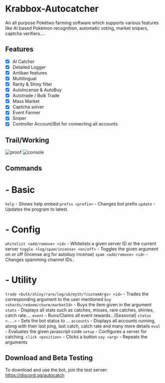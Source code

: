 # Krabbox-Autocatcher
An all purpose Pokétwo farming software which supports various features like AI based Pokémon recognition, automatic voting, market snipers, captcha verifiers....


## Features
- [x] AI Catcher
- [x] Detailed Logger
- [x] Antiban features
- [x] Multilingual
- [x] Rarity & Shiny filter
- [x] AutoIncense & AutoBuy
- [x] Autotrade / Bulk Trade
- [x] Mass Market
- [x] Captcha solver
- [x] Event Farmer
- [x] Sniper
- [x] Controller Account/Bot for connecting all accounts

## Trail/Working
![proof](krabbox.gif)
![console](https://cdn.discordapp.com/attachments/1182399914446160002/1187761314957901864/image.png?ex=65980fed&is=65859aed&hm=0495014a1d0ff407271165bc6136af28b1c5c566054ef6ebe9cbba111de2e568&)

## Commands

# - Basic
 `help` - Shows help embed
 `prefix <prefix>` - Changes bot prefix
 `update` - Updates the program to latest.
# - Config
 `whitelist <add/remove> <id>` - Whitelists a given server ID or the current server
 `toggle <log/spam/incense> <on/off>` - Toggles the given argument on or off (Incense arg for autobuy incense)
 `spam <add/remove> <id>` - Changes spamming channel IDs..
# - Utility
 `trade <bulk/shiny/rare/leg/ub/myth/?customArgs> <id>` - Trades the corresponding argument to the user mentioned
 `buy <shards/redeem/charm/marketId>` - Buys the item given in the argument
 `stats` - Displays all stats such as catches, misses, rare catches, shinies, catch rate....
 `event` - Runs/Claims all event rewards...(Seasonal)
 `status <...>` - Sets the bot status to ...
 `accounts` - Displays all accounts running, along with their last ping, last catch, catch rate and many more details
 `eval` - Evaluates the given javascript code
 `setup` - Configures a server for catching.
 `click <position>` - Clicks a button
 `say <arg>` - Repeats the arguments

## Download and Beta Testing

To download and use the bot, join the test server: https://discord.gg/autocatch

